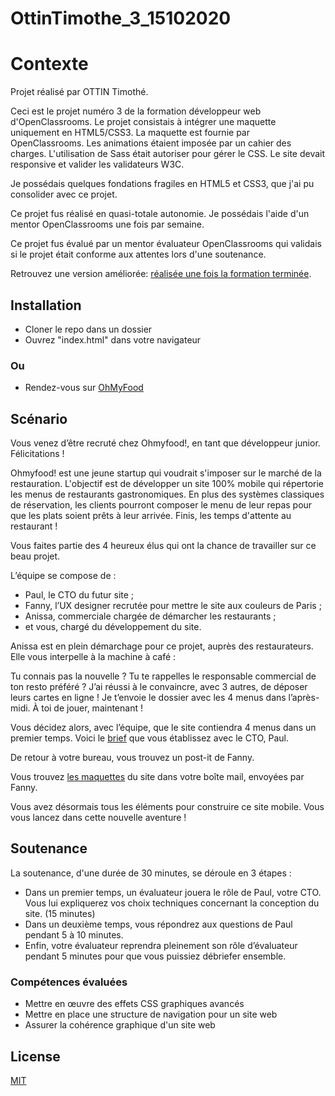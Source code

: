 # OttinTimothe_3_15102020
# Contexte

Projet réalisé par OTTIN Timothé. 

Ceci est le projet numéro 3 de la formation développeur web d'OpenClassrooms.
Le projet consistais à intégrer une maquette uniquement en HTML5/CSS3. 
La maquette est fournie par OpenClassrooms. 
Les animations étaient imposée par un cahier des charges. 
L'utilisation de Sass était autoriser pour gérer le CSS. 
Le site devait responsive et valider les validateurs W3C.

Je possédais quelques fondations fragiles en HTML5 et CSS3, que j'ai pu consolider avec ce projet.

Ce projet fus réalisé en quasi-totale autonomie. Je possédais l'aide d'un mentor OpenClassrooms une fois par semaine. 

Ce projet fus évalué par un mentor évaluateur OpenClassrooms qui validais si le projet était conforme aux attentes lors d'une soutenance.

Retrouvez une version améliorée: [réalisée une fois la formation terminée](https://github.com/OTTIN-T/V2-Projet3-Ohmyfood-OCR).

## Installation

- Cloner le repo dans un dossier
- Ouvrez "index.html" dans votre navigateur
### Ou

- Rendez-vous sur [OhMyFood](https://ottin-t.github.io/OttinTimothe_3_15102020/)

## Scénario

Vous venez d’être recruté chez Ohmyfood!, en tant que développeur junior. Félicitations !

Ohmyfood! est une jeune startup qui voudrait s'imposer sur le marché de la restauration. L'objectif est de développer un site 100% mobile qui répertorie les menus de restaurants gastronomiques. En plus des systèmes classiques de réservation, les clients pourront composer le menu de leur repas pour que les plats soient prêts à leur arrivée. Finis, les temps d'attente au restaurant !


Vous faites partie des 4 heureux élus qui ont la chance de travailler sur ce beau projet.

L’équipe se compose de :

- Paul, le CTO du futur site ;
- Fanny, l’UX designer recrutée pour mettre le site aux couleurs de Paris ;
- Anissa, commerciale chargée de démarcher les restaurants ;
- et vous, chargé du développement du site.

Anissa est en plein démarchage pour ce projet, auprès des restaurateurs. Elle vous interpelle à la machine à café :

Tu connais pas la nouvelle ? Tu te rappelles le responsable commercial de ton resto préféré ? J’ai réussi à le convaincre, avec 3 autres, de déposer leurs cartes en ligne ! Je t’envoie le dossier avec les 4 menus dans l’après-midi. À toi de jouer, maintenant !

Vous décidez alors, avec l’équipe, que le site contiendra 4 menus dans un premier temps. Voici le [brief](https://s3-eu-west-1.amazonaws.com/course.oc-static.com/projects/DW_P3/Brief%20cre%CC%81atif%20-%20Ohmyfood!.pdf) que vous établissez avec le CTO, Paul.

De retour à votre bureau, vous trouvez un post-it de Fanny.

Vous trouvez [les maquettes](https://user.oc-static.com/upload/2020/08/24/15982605908418_Maquettes%20Ohmyfood.jpg) du site dans votre boîte mail, envoyées par Fanny.

Vous avez désormais tous les éléments pour construire ce site mobile. Vous vous lancez dans cette nouvelle aventure !

## Soutenance

La soutenance, d'une durée de 30 minutes,  se déroule en 3 étapes :

- Dans un premier temps, un évaluateur jouera le rôle de Paul, votre CTO. Vous lui expliquerez vos choix techniques concernant la conception du site. (15 minutes)
- Dans un deuxième temps, vous répondrez aux questions de Paul pendant 5 à 10 minutes.
- Enfin, votre évaluateur reprendra pleinement son rôle d’évaluateur pendant 5 minutes pour que vous puissiez débriefer ensemble.

### Compétences évaluées
- Mettre en œuvre des effets CSS graphiques avancés
- Mettre en place une structure de navigation pour un site web
- Assurer la cohérence graphique d'un site web

## License
[MIT](https://choosealicense.com/licenses/mit/)

